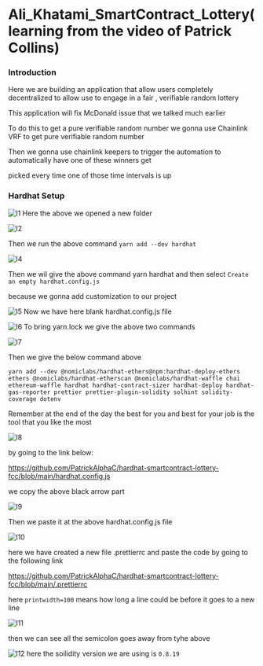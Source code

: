 # Ali_Khatami_SmartContract_Lottery(learning from the video of Patrick Collins)

### Introduction

Here we are building an application that allow users completely decentralized to allow use to engage in a fair , verifiable random lottery <br>

This application will fix McDonald issue that we talked much earlier <br>

To do this to get a pure verifiable random number we gonna use Chainlink VRF to get pure verifiable random number <br>

Then we gonna use chainlink keepers to trigger the automation to automatically have one of these winners get <br>

picked every time one of those time intervals is up <br>


### Hardhat Setup
![l1](https://github.com/C191068/Ali_Khatami_Lottery/assets/89090776/d673276a-9eb6-469e-b1e7-f9e8f4ba00bb)
Here the above we opened a new folder <br>

![l2](https://github.com/C191068/Ali_Khatami_Lottery/assets/89090776/0cdbcbaf-9b2a-4d0c-8e8e-958f59f09b0d)

Then we run the above command ```yarn add --dev hardhat``` <br>

![l4](https://github.com/C191068/Ali_Khatami_Lottery/assets/89090776/1aa9735d-d9fe-4c2e-a864-b7b5f3f2b943)

Then we wil give the above command yarn hardhat and then select ```Create an empty hardhat.config.js``` <br>

because we gonna add customization to our project <br>

![l5](https://github.com/C191068/Ali_Khatami_Lottery/assets/89090776/b4d45b17-3c54-4ecf-85f7-8c307e5ead55)
Now we have here blank hardhat.config.js file <br>

![l6](https://github.com/C191068/Ali_Khatami_Lottery/assets/89090776/07b858b6-7461-48e3-9506-bdf0f13420a5)
To bring yarn.lock we give the above two commands <br>

![l7](https://github.com/C191068/Ali_Khatami_Lottery/assets/89090776/ce37199a-fde8-4532-b282-ab7b27c0fe61)

Then we give the below command above <br>

```
yarn add --dev @nomiclabs/hardhat-ethers@npm:hardhat-deploy-ethers ethers @nomiclabs/hardhat-etherscan @nomiclabs/hardhat-waffle chai ethereum-waffle hardhat hardhat-contract-sizer hardhat-deploy hardhat-gas-reporter prettier prettier-plugin-solidity solhint solidity-coverage dotenv

```

Remember at the end of the day the best for you and best for your job is the tool that you like the most <br>


![l8](https://github.com/C191068/Ali_Khatami_Lottery/assets/89090776/3b5c8e59-84d8-4502-8a72-664e01138cf8)

by going to the link below:

https://github.com/PatrickAlphaC/hardhat-smartcontract-lottery-fcc/blob/main/hardhat.config.js

we copy the above black arrow part <br>

![l9](https://github.com/C191068/Ali_Khatami_Lottery/assets/89090776/5998adf0-3a3c-4b26-a767-07e08bac0a75)

Then we paste it at the above hardhat.config.js file <br>

![l10](https://github.com/C191068/Ali_Khatami_Lottery/assets/89090776/b7bff0ae-9319-42bd-bc01-19ab51911e4b)

here we have created a new file .prettierrc and paste the code by going to the following link <br>

https://github.com/PatrickAlphaC/hardhat-smartcontract-lottery-fcc/blob/main/.prettierrc <br>

here ```printwidth=100``` means how long a line could be before it goes to a new line <br>

![l11](https://github.com/C191068/Ali_Khatami_Lottery/assets/89090776/b1100afa-e926-4cff-9825-b43af282b5ac)

then we can see all the semicolon goes away from tyhe above <br>

![l12](https://github.com/C191068/Ali_Khatami_Lottery/assets/89090776/51d15a77-448a-4234-845a-e451f2156d4c)
here the soilidity version we are using is ```0.8.19``` <br>












